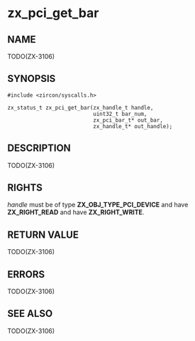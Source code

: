 # zx_pci_get_bar

## NAME

<!-- Updated by update-docs-from-abigen, do not edit. -->

TODO(ZX-3106)

## SYNOPSIS

<!-- Updated by update-docs-from-abigen, do not edit. -->

```
#include <zircon/syscalls.h>

zx_status_t zx_pci_get_bar(zx_handle_t handle,
                           uint32_t bar_num,
                           zx_pci_bar_t* out_bar,
                           zx_handle_t* out_handle);
```

## DESCRIPTION

TODO(ZX-3106)

## RIGHTS

<!-- Updated by update-docs-from-abigen, do not edit. -->

*handle* must be of type **ZX_OBJ_TYPE_PCI_DEVICE** and have **ZX_RIGHT_READ** and have **ZX_RIGHT_WRITE**.

## RETURN VALUE

TODO(ZX-3106)

## ERRORS

TODO(ZX-3106)

## SEE ALSO


TODO(ZX-3106)
